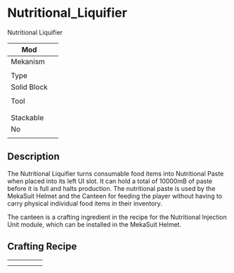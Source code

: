# Nutritional_Liquifier

Nutritional Liquifier

| Mod |  |
| --- | --- |
| Mekanism |  |
|  |  |
| Type |  |
| Solid Block |  |
|  |  |
| Tool |  |
|  |  |
|  |  |
| Stackable |  |
| No |  |
|  |  |

## Description

The Nutritional Liquifier turns consumable food items into Nutritional Paste when placed into its left UI slot. It can hold a total of 10000mB of paste before it is full and halts production. The nutritional paste is used by the MekaSuit Helmet and the Canteen for feeding the player without having to carry physical individual food items in their inventory.

The canteen is a crafting ingredient in the recipe for the Nutritional Injection Unit module, which can be installed in the MekaSuit Helmet.

## Crafting Recipe

|  |  |  |  |  |
| --- | --- | --- | --- | --- |
|  |  |  |  |  |
|  |  |  |  |  |